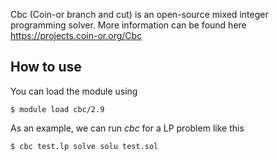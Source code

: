 Cbc (Coin-or branch and cut) is an open-source mixed integer programming solver.  More information can be found here <https://projects.coin-or.org/Cbc>


## How to use

You can load the module using
```
$ module load cbc/2.9
```
As an example, we can run *cbc* for a LP problem like this 
```
$ cbc test.lp solve solu test.sol

```
